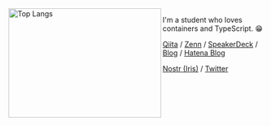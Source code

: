 <picture>
  <source media="(prefers-color-scheme: dark)" srcset="https://github-readme-stats.vercel.app/api/top-langs/?username=satackey&langs_count=10&layout=compact&theme=dark">
  <source media="(prefers-color-scheme: light)" srcset="https://github-readme-stats.vercel.app/api/top-langs/?username=satackey&langs_count=10&layout=compact&theme=default">
  <img alt="Top Langs" align="left" src="https://github-readme-stats.vercel.app/api/top-langs/?username=satackey&langs_count=10&layout=compact&theme=default" width="300" height="215">
</picture>

I'm a student who loves containers and TypeScript. :grin:

[Qiita](https://qiita.com/satackey) /
[Zenn](https://zenn.dev/satackey) /
[SpeakerDeck](https://speakerdeck.com/satackey) /
[Blog](https://blog.satackey.com) /
[Hatena Blog](https://satackey.hatenablog.com)

[Nostr (Iris)](https://iris.to/satackey) /
[Twitter](https://twitter.com/satakenkoki)
